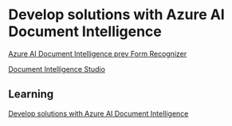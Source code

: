 # Develop solutions with Azure AI Document Intelligence

[Azure AI Document Intelligence prev Form Recognizer](https://learn.microsoft.com/en-us/azure/ai-services/document-intelligence/overview)

[Document Intelligence Studio](https://documentintelligence.ai.azure.com/studio)

## Learning

[Develop solutions with Azure AI Document Intelligence](https://learn.microsoft.com/en-us/training/paths/extract-data-from-forms-document-intelligence/)
